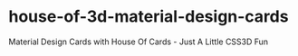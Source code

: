# house-of-3d-material-design-cards
Material Design Cards with House Of Cards - Just A Little CSS3D Fun
